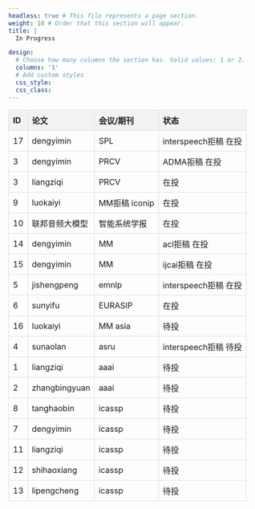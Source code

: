 ```yaml
---
headless: true # This file represents a page section.
weight: 10 # Order that this section will appear.
title: |
  In Progress

design:
  # Choose how many columns the section has. Valid values: 1 or 2.
  columns: '1'
  # Add custom styles
  css_style:
  css_class:
---
```

<style>
  table {
    border-collapse: collapse;
  }

  th {
    background-color: #f2f2f2;
    border: 1px solid #ddd;
    padding: 8px;
    text-align: left;
  }

  td {
    border: 1px solid #ddd;
    padding: 8px;
  }
</style>

<script>
    window.addEventListener('DOMContentLoaded', function() {
      var table = document.getElementById('myTable');
      var rows = table.getElementsByTagName('tr');
      var idCounter = 1;

      for (var i = 1; i < rows.length; i++) {
        var row = rows[i];
        var cells = row.getElementsByTagName('td');
        cells[0].innerText = idCounter;
        idCounter++;
      }
    });
</script>

<div align=center>



  <table id="myTable">
    <tr>
      <th>ID</th>
      <th>论文</th>
      <th>会议/期刊</th>
      <th>状态</th>
    </tr>
    <tr>
      <td>17</td>
      <td>dengyimin</td>
      <td>SPL</td>
      <td>interspeech拒稿 在投</td>
    </tr>
    <tr>
      <td>3</td>
      <td>dengyimin</td>
      <td>PRCV</td>
      <td>ADMA拒稿 在投</td>
    </tr>
      <tr>
      <td>3</td>
      <td>liangziqi</td>
      <td>PRCV</td>
      <td>在投</td>
    </tr>
    <tr>
      <td>9</td>
      <td>luokaiyi</td>
      <td>MM拒稿 iconip</td>
      <td>在投</td>
    </tr>
    <tr>
      <td>10</td>
      <td>联邦音频大模型</td>
      <td>智能系统学报</td>
      <td>在投</td>
    </tr>
    <tr>
      <td>14</td>
      <td>dengyimin</td>
      <td>MM</td>
      <td>acl拒稿 在投</td>
    </tr>
    <tr>
      <td>15</td>
      <td>dengyimin</td>
      <td>MM</td>
      <td>ijcai拒稿 在投</td>
    </tr>
    <tr>
      <td>5</td>
      <td>jishengpeng</td>
      <td>emnlp</td>
      <td>interspeech拒稿 在投</td>
    </tr>
    <tr>
      <td>6</td>
      <td>sunyifu</td>
      <td>EURASIP</td>
      <td>在投</td>
    </tr>
     <tr>
      <td>16</td>
      <td>luokaiyi</td>
      <td>MM asia</td>
      <td>待投</td>
    </tr>
    <tr>
      <td>4</td>
      <td>sunaolan</td>
      <td>asru</td>
      <td>interspeech拒稿 待投</td>
    </tr>
    <tr>
      <td>1</td>
      <td>liangziqi</td>
      <td>aaai</td>
      <td>待投</td>
    </tr>
    <tr>
      <td>2</td>
      <td>zhangbingyuan</td>
      <td>aaai</td>
      <td>待投</td>
    </tr>
    <tr>
      <td>8</td>
      <td>tanghaobin</td>
      <td>icassp</td>
      <td>待投</td>
    </tr>
       <tr>
      <td>7</td>
      <td>dengyimin</td>
      <td>icassp</td>
      <td>待投</td>
    </tr>
    <tr>
      <td>11</td>
      <td>liangziqi</td>
      <td>icassp</td>
      <td>待投</td>
    </tr>
    <tr>
      <td>12</td>
      <td>shihaoxiang</td>
      <td>icassp</td>
      <td>待投</td>
    </tr>
    <tr>
      <td>13</td>
      <td>lipengcheng</td>
      <td>icassp</td>
      <td>待投</td>
    </tr>
   
  </table>



</div>
